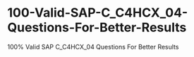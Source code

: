 # 100-Valid-SAP-C_C4HCX_04-Questions-For-Better-Results
100% Valid SAP C_C4HCX_04 Questions For Better Results
